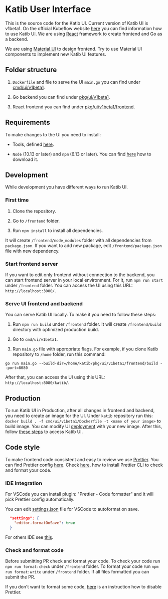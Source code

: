 # Katib User Interface

This is the source code for the Katib UI. Current version of Katib UI is v1beta1. On the official Kubeflow website [here](https://www.kubeflow.org/docs/components/hyperparameter-tuning/experiment/#running-the-experiment-from-the-katib-ui) you can find information how to use Katib UI.
We are using [React](https://reactjs.org/) framework to create frontend and Go as a backend.

We are using [Material UI](https://material-ui.com/) to design frontend. Try to use Material UI components to implement new Katib UI features.

## Folder structure

1. `Dockerfile` and file to serve the UI `main.go` you can find under [cmd/ui/v1beta1](https://github.com/kubeflow/katib/tree/master/cmd/ui/v1beta1).

2. Go backend you can find under [pkg/ui/v1beta1](https://github.com/kubeflow/katib/tree/master/pkg/ui/v1beta1).

3. React frontend you can find under [pkg/ui/v1beta1/frontend](https://github.com/kubeflow/katib/tree/master/pkg/ui/v1beta1/frontend).

## Requirements

To make changes to the UI you need to install:

- Tools, defined [here](https://github.com/kubeflow/katib/blob/master/docs/developer-guide.md#requirements).

- `Node` (10.13 or later) and `npm` (6.13 or later). You can find [here](https://nodejs.org/en/download/) how to download it.

## Development

While development you have different ways to run Katib UI.

### First time

1. Clone the repository.

2. Go to `/frontend` folder.

3. Run `npm install` to install all dependencies.

It will create `/frontend/node_modules` folder with all dependencies from `package.json`. If you want to add new package, edit `/frontend/package.json` file with new dependency.

### Start frontend server

If you want to edit only frontend without connection to the backend, you can start frontend server in your local environment. For it, run `npm run start` under `/frontend` folder. You can access the UI using this URL: `http://localhost:3000/`.

### Serve UI frontend and backend

You can serve Katib UI locally. To make it you need to follow these steps:

1. Run `npm run build` under `/frontend` folder. It will create `/frontend/build` directory with optimized production build.

2. Go to `cmd/ui/v1beta1`.

3. Run `main.go` file with appropriate flags. For example, if you clone Katib repository to `/home` folder, run this command:

```
go run main.go --build-dir=/home/katib/pkg/ui/v1beta1/frontend/build --port=8080
```

After that, you can access the UI using this URL: `http://localhost:8080/katib/`.

## Production

To run Katib UI in Production, after all changes in frontend and backend, you need to create an image for the UI. Under `katib` repository run this: `docker build . -f cmd/ui/v1beta1/Dockerfile -t <name of your image>` to build image. You can modify UI [deployment](https://github.com/kubeflow/katib/blob/master/manifests/v1beta1/ui/deployment.yaml#L24) with your new image. After this, follow [these steps](https://www.kubeflow.org/docs/components/hyperparameter-tuning/hyperparameter/#accessing-the-katib-ui) to access Katib UI.

## Code style

To make frontend code consistent and easy to review we use [Prettier](https://prettier.io/). You can find Prettier config [here](https://github.com/kubeflow/katib/tree/master/pkg/ui/v1beta1/frontend/.prettierrc.yaml).
Check [here](https://prettier.io/docs/en/install.html), how to install Prettier CLI to check and format your code.

### IDE integration

For VSCode you can install plugin: "Prettier - Code formatter" and it will pick Prettier config automatically.

You can edit [settings.json](https://code.visualstudio.com/docs/getstarted/settings#_settings-file-locations) file for VSCode to autoformat on save.

```json
  "settings": {
    "editor.formatOnSave": true
  }
```

For others IDE see [this](https://prettier.io/docs/en/editors.html).

### Check and format code

Before submitting PR check and format your code. To check your code run `npm run format:check` under `/frontend` folder. To format your code run `npm run format:write` under `/frontend` folder.
If all files formatted you can submit the PR.

If you don't want to format some code, [here](https://prettier.io/docs/en/ignore.html) is an instruction how to disable Prettier.
